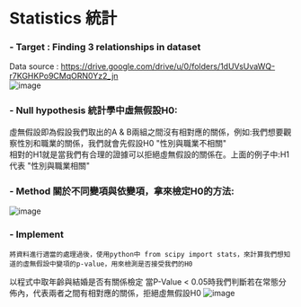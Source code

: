 # Statistics 統計  
### - Target : Finding 3 relationships in dataset  
Data source : https://drive.google.com/drive/u/0/folders/1dUVsUvaWQ-r7KGHKPo9CMqORN0Yz2_jn  
![image](https://drive.google.com/uc?export=view&id=1YgG8ByzngBQsg1_SIvawwe9MbFG5bNTv)

### - Null hypothesis 統計學中虛無假設H0:  
虛無假設即為假設我們取出的A & B兩組之間沒有相對應的關係，例如:我們想要觀察性別和職業的關係，我們就會先假設H0 "性別與職業不相關"  
相對的H1就是當我們有合理的證據可以拒絕虛無假設的關係在。上面的例子中:H1代表 "性別與職業相關"

### - Method 關於不同變項與依變項，拿來檢定H0的方法:
![image](https://drive.google.com/uc?export=view&id=1NsyozH5POuxYcTnP8gL4y95gze-ZzsmW)

### - Implement
    將資料進行適當的處理過後，使用python中 from scipy import stats，來計算我們想知道的虛無假設中變項的p-value，用來檢測是否接受我們的H0
以程式中取年齡與結婚是否有關係檢定
當P-Value < 0.05時我們判斷若在常態分佈內，代表兩者之間有相對應的關係，拒絕虛無假設H0
![image](https://drive.google.com/uc?export=view&id=1RX4yPPbmZ3_1jPMHnX9R8iu_qt_v1xdd)
